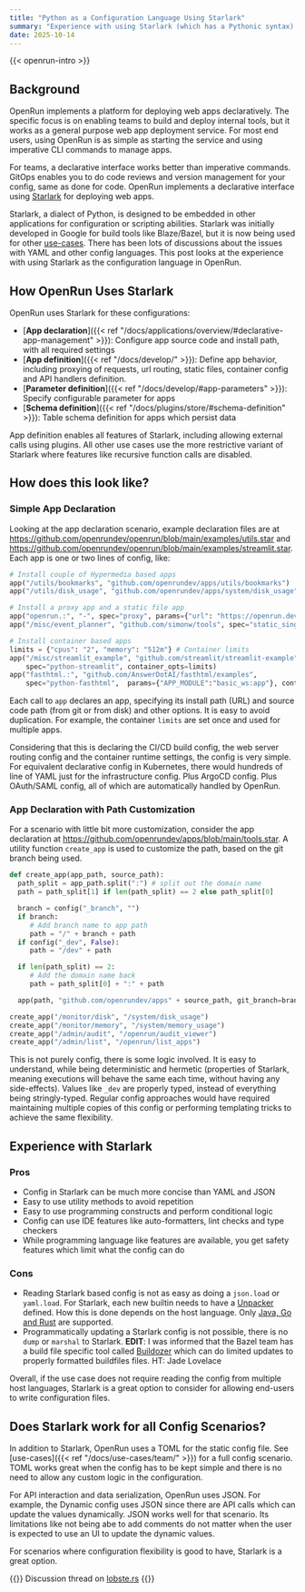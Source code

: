 ```yaml
---
title: "Python as a Configuration Language Using Starlark"
summary: "Experience with using Starlark (which has a Pythonic syntax) for most configuration needs in OpenRun."
date: 2025-10-14
---
```


{{< openrun-intro >}}

## Background

OpenRun implements a platform for deploying web apps declaratively. The specific focus is on enabling teams to build and deploy internal tools, but it works as a general purpose web app deployment service. For most end users, using OpenRun is as simple as starting the service and using imperative CLI commands to manage apps.

For teams, a declarative interface works better than imperative commands. GitOps enables you to do code reviews and version management for your config, same as done for code. OpenRun implements a declarative interface using [Starlark](https://starlark-lang.org/) for deploying web apps.

Starlark, a dialect of Python, is designed to be embedded in other applications for configuration or scripting abilities. Starlark was initially developed in Google for build tools like Blaze/Bazel, but it is now being used for other [use-cases](https://github.com/laurentlb/awesome-starlark?tab=readme-ov-file#users). There has been lots of discussions about the issues with YAML and other config languages. This post looks at the experience with using Starlark as the configuration language in OpenRun.

## How OpenRun Uses Starlark

OpenRun uses Starlark for these configurations:

- [**App declaration**]({{< ref "/docs/applications/overview/#declarative-app-management" >}}): Configure app source code and install path, with all required settings
- [**App definition**]({{< ref "/docs/develop/" >}}): Define app behavior, including proxying of requests, url routing, static files, container config and API handlers definition.
- [**Parameter definition**]({{< ref "/docs/develop/#app-parameters" >}}): Specify configurable parameter for apps
- [**Schema definition**]({{< ref "/docs/plugins/store/#schema-definition" >}}): Table schema definition for apps which persist data

App definition enables all features of Starlark, including allowing external calls using plugins. All other use cases use the more restrictive variant of Starlark where features like recursive function calls are disabled.

## How does this look like?

### Simple App Declaration

Looking at the app declaration scenario, example declaration files are at https://github.com/openrundev/openrun/blob/main/examples/utils.star and https://github.com/openrundev/openrun/blob/main/examples/streamlit.star. Each app is one or two lines of config, like:

```python
# Install couple of Hypermedia based apps
app("/utils/bookmarks", "github.com/openrundev/apps/utils/bookmarks")
app("/utils/disk_usage", "github.com/openrundev/apps/system/disk_usage")

# Install a proxy app and a static file app
app("openrun.:", "-", spec="proxy", params={"url": "https://openrun.dev"}) # Installs on openrun.localhost domain
app("/misc/event_planner", "github.com/simonw/tools", spec="static_single", params={"index": "event-planner.html"})

# Install container based apps
limits = {"cpus": "2", "memory": "512m"} # Container limits
app("/misc/streamlit_example", "github.com/streamlit/streamlit-example", git_branch="master",
    spec="python-streamlit", container_opts=limits)
app("fasthtml.:", "github.com/AnswerDotAI/fasthtml/examples",
    spec="python-fasthtml",  params={"APP_MODULE":"basic_ws:app"}, container_opts=limits)
```

Each call to `app` declares an app, specifying its install path (URL) and source code path (from git or from disk) and other options. It is easy to avoid duplication. For example, the container `limits` are set once and used for multiple apps.

Considering that this is declaring the CI/CD build config, the web server routing config and the container runtime settings, the config is very simple. For equivalent declarative config in Kubernetes, there would hundreds of line of YAML just for the infrastructure config. Plus ArgoCD config. Plus OAuth/SAML config, all of which are automatically handled by OpenRun.

### App Declaration with Path Customization

For a scenario with little bit more customization, consider the app declaration at https://github.com/openrundev/apps/blob/main/tools.star. A utility function `create_app` is used to customize the path, based on the git branch being used.

```python
def create_app(app_path, source_path):
  path_split = app_path.split(":") # split out the domain name
  path = path_split[1] if len(path_split) == 2 else path_split[0]

  branch = config("_branch", "")
  if branch:
     # Add branch name to app path
     path = "/" + branch + path
  if config("_dev", False):
     path = "/dev" + path

  if len(path_split) == 2:
     # Add the domain name back
     path = path_split[0] + ":" + path

  app(path, "github.com/openrundev/apps" + source_path, git_branch=branch)

create_app("/monitor/disk", "/system/disk_usage")
create_app("/monitor/memory", "/system/memory_usage")
create_app("/admin/audit", "/openrun/audit_viewer")
create_app("/admin/list", "/openrun/list_apps")
```

This is not purely config, there is some logic involved. It is easy to understand, while being deterministic and hermetic (properties of Starlark, meaning executions will behave the same each time, without having any side-effects). Values like `_dev` are properly typed, instead of everything being stringly-typed. Regular config approaches would have required maintaining multiple copies of this config or performing templating tricks to achieve the same flexibility.

## Experience with Starlark

### Pros

- Config in Starlark can be much more concise than YAML and JSON
- Easy to use utility methods to avoid repetition
- Easy to use programming constructs and perform conditional logic
- Config can use IDE features like auto-formatters, lint checks and type checkers
- While programming language like features are available, you get safety features which limit what the config can do

### Cons

- Reading Starlark based config is not as easy as doing a `json.load` or `yaml.load`. For Starlark, each new builtin needs to have a [Unpacker](https://github.com/openrundev/openrun/blob/main/internal/app/apptype/builtins.go) defined. How this is done depends on the host language. Only [Java, Go and Rust](https://github.com/laurentlb/awesome-starlark?tab=readme-ov-file#getting-started) are supported.
- Programmatically updating a Starlark config is not possible, there is no `dump` or `marshal` to Starlark. **EDIT**: I was informed that the Bazel team has a build file specific tool called [Buildozer](https://github.com/bazelbuild/buildtools/tree/main/buildozer) which can do limited updates to properly formatted buildfiles files. HT: Jade Lovelace

Overall, if the use case does not require reading the config from multiple host languages, Starlark is a great option to consider for allowing end-users to write configuration files.

## Does Starlark work for all Config Scenarios?

In addition to Starlark, OpenRun uses a TOML for the static config file. See [use-cases]({{< ref "/docs/use-cases/team/" >}}) for a full config scenario. TOML works great when the config has to be kept simple and there is no need to allow any custom logic in the configuration.

For API interaction and data serialization, OpenRun uses JSON. For example, the Dynamic config uses JSON since there are API calls which can update the values dynamically. JSON works well for that scenario. Its limitations like not being abe to add comments do not matter when the user is expected to use an UI to update the dynamic values.

For scenarios where configuration flexibility is good to have, Starlark is a great option.

{{<callout emoji="💬" >}}
Discussion thread on [lobste.rs](https://lobste.rs/s/knnz1l/python_as_configuration_language_via)
{{</callout>}}
